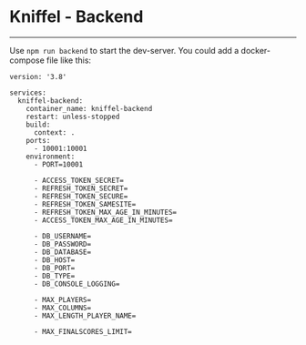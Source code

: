 
# Kniffel - Backend
___


Use `npm run backend` to start the dev-server.
You could add a docker-compose file like this:

```
version: '3.8'

services:
  kniffel-backend:
    container_name: kniffel-backend
    restart: unless-stopped
    build:
      context: .
    ports:
      - 10001:10001
    environment:
      - PORT=10001

      - ACCESS_TOKEN_SECRET=
      - REFRESH_TOKEN_SECRET=
      - REFRESH_TOKEN_SECURE=
      - REFRESH_TOKEN_SAMESITE=
      - REFRESH_TOKEN_MAX_AGE_IN_MINUTES=
      - ACCESS_TOKEN_MAX_AGE_IN_MINUTES=

      - DB_USERNAME=
      - DB_PASSWORD=
      - DB_DATABASE=
      - DB_HOST=
      - DB_PORT=
      - DB_TYPE=
      - DB_CONSOLE_LOGGING=

      - MAX_PLAYERS=
      - MAX_COLUMNS=
      - MAX_LENGTH_PLAYER_NAME=

	  - MAX_FINALSCORES_LIMIT=
```
